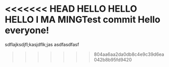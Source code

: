 <<<<<<< HEAD
HELLO HELLO HELLO I MA MINGTest commit 
Hello everyone!
=======
sdflajksdjfl;kasjdflk;jas
asdfasdfasf
>>>>>>> 804aa6aa2da0db8c4e9c39d6ea042b8b95fd9420
